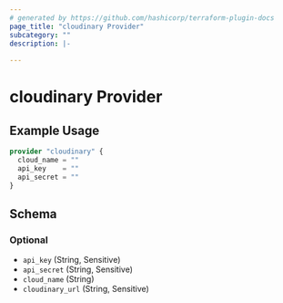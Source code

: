 ```yaml
---
# generated by https://github.com/hashicorp/terraform-plugin-docs
page_title: "cloudinary Provider"
subcategory: ""
description: |-
  
---
```


# cloudinary Provider



## Example Usage

```terraform
provider "cloudinary" {
  cloud_name = ""
  api_key    = ""
  api_secret = ""
}
```

<!-- schema generated by tfplugindocs -->
## Schema

### Optional

- `api_key` (String, Sensitive)
- `api_secret` (String, Sensitive)
- `cloud_name` (String)
- `cloudinary_url` (String, Sensitive)
